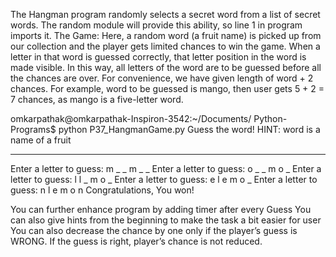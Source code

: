 The Hangman program randomly selects a secret word from a list of secret words. The random module will provide this ability, so line 1 in program imports it.
The Game: Here, a random word (a fruit name) is picked up from our collection and the player gets limited chances to win the game.
When a letter in that word is guessed correctly, that letter position in the word is made visible. In this way, all letters of the word are to be guessed before all the chances are over. 
For convenience, we have given length of word + 2 chances. For example, word to be guessed is mango, then user gets 5 + 2 = 7 chances, as mango is a five-letter word.


omkarpathak@omkarpathak-Inspiron-3542:~/Documents/
Python-Programs$ python P37_HangmanGame.py 
Guess the word! HINT: word is a name of a fruit
_ _ _ _ _ 

Enter a letter to guess: m
_ _ m _ _ 
Enter a letter to guess: o
_ _ m o _ 
Enter a letter to guess: l
l _ m o _ 
Enter a letter to guess: e
l e m o _ 
Enter a letter to guess: n
l e m o n 
Congratulations, You won!



You can further enhance program by adding timer after every Guess
You can also give hints from the beginning to make the task a bit easier for user
You can also decrease the chance by one only if the player’s guess is WRONG. If the guess is right, 
player’s chance is not reduced.